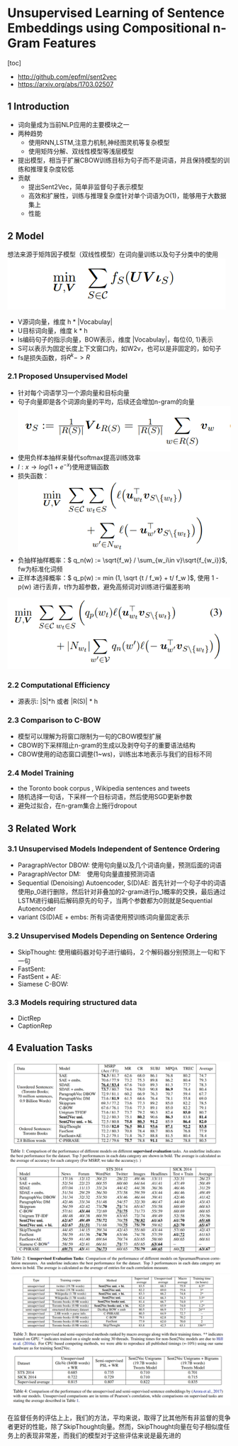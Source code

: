# Unsupervised Learning of Sentence Embeddings using Compositional n-Gram Features
[toc]
- http://github.com/epfml/sent2vec
- https://arxiv.org/abs/1703.02507
## 1 Introduction
- 词向量成为当前NLP应用的主要模块之一
- 两种趋势
    - 使用RNN,LSTM,注意力机制,神经图灵机等复杂模型
    - 使用矩阵分解、双线性模型等浅层模型
- 提出模型，相当于扩展CBOW训练目标为句子而不是词语，并且保持模型的训练和推理复杂度较低
- 贡献
    - 提出Sent2Vec，简单非监督句子表示模型
    - 高效和扩展性，训练与推理复杂度针对单个词语为O(1)，能够用于大数据集上
    - 性能

## 2 Model
想法来源于矩阵因子模型（双线性模型）在词向量训练以及句子分类中的使用
![](../../images/d0001/391952161624212.png)
- V源词向量，维度 h * |Vocabulay|
- U目标词向量，维度 k * h
- ls编码句子的指示向量，BOW表示，维度 |Vocabulay|，每位{0, 1}表示
- S可以表示为固定长度上下文窗口内，如W2v，也可以是非固定的，如句子
- fs是损失函数，将$R^k->R$

### 2.1 Proposed Unsupervised Model
- 针对每个词语学习一个源向量和目标向量
- 句子向量即是各个词源向量的平均，后续还会增加n-gram的向量
![](../../images/d0001/001952291624212.png)
- 使用负样本抽样来替代softmax提高训练效率
- $l : x → log (1 + e^{-x})$使用逻辑函数
- 损失函数：![](../../images/d0001/441952321624212.png)
- 负抽样抽样概率：$ q_n(w) := \sqrt{f_w} / \sum_{w_i\in v}\sqrt{f_{w_i}}$, fw为标准化词频
- 正样本选择概率：$ q_p(w) := min (1, \sqrt {t / f_w} + t/ f_w )$, 使用 1 - p(w) 进行丢弃，t作为超参数，避免高频词对训练进行偏差影响

![](../../images/d0001/211952471624212.png)

### 2.2 Computational Efficiency
- 源表示: |S|*h 或者 |R(S)| * h

### 2.3 Comparison to C-BOW
- 模型可以理解为将窗口限制为一句的CBOW模型扩展
- CBOW的下采样阻止n-gram的生成以及剥夺句子的重要语法结构
- CBOW使用的动态窗口调整(1~ws)，训练出本地表示与我们的目标不同

### 2.4 Model Training
- the Toronto book corpus , Wikipedia sentences and tweets
- 随机选择一句话，下采样一个目标词语，然后使用SGD更新参数
- 避免过拟合，在n-gram集合上施行dropout

## 3 Related Work
### 3.1 Unsupervised Models Independent of Sentence Ordering
- ParagraphVector DBOW: 使用句向量以及几个词语向量，预测后面的词语
- ParagraphVector DM:　使用句向量直接预测词语
- Sequential (Denoising) Autoencoder, S(D)AE: 首先针对一个句子中的词语使用p_0进行删除，然后针对非叠加的2-gram进行p_1概率的交换，最后通过LSTM进行编码后解码原先的句子，当两个参数都为0则就是Sequential Autoencoder
- variant (S(D)AE + embs: 所有词语使用预训练词向量固定表示

### 3.2 Unsupervised Models Depending on Sentence Ordering
- SkipThought: 使用编码器对句子进行编码，２个解码器分别预测上一句和下一句
- FastSent: 
- FastSent + AE:
- Siamese C-BOW:

### 3.3 Models requiring structured data
- DictRep
- CaptionRep

## 4 Evaluation Tasks

![](../../images/d0001/001952271824212.png)
![](../../images/d0001/231952271824212.png)
![](../../images/d0001/091952281824212.png)

在监督任务的评估上上，我们的方法，平均来说，取得了比其他所有非监督的竞争者更好的性能，除了SkipThought向量。然而，SkipThought向量在句子相似度任务上的表现非常差，而我们的模型对于这些评估来说是最先进的
